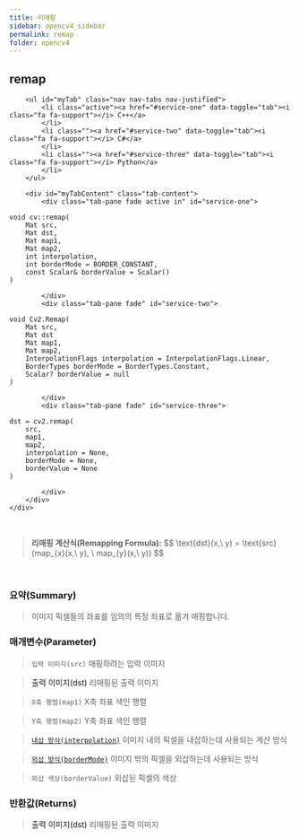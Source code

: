 ```yaml
---
title: 리매핑
sidebar: opencv4_sidebar
permalink: remap
folder: opencv4
---
```


<div class="row">
    <div class="col-lg-12">
        <h2 class="page-header">remap</h2>
    </div>
    <div class="col-lg-12">

        <ul id="myTab" class="nav nav-tabs nav-justified">
            <li class="active"><a href="#service-one" data-toggle="tab"><i class="fa fa-support"></i> C++</a>
            </li>
            <li class=""><a href="#service-two" data-toggle="tab"><i class="fa fa-support"></i> C#</a>
            </li>
            <li class=""><a href="#service-three" data-toggle="tab"><i class="fa fa-support"></i> Python</a>
            </li>
        </ul>

        <div id="myTabContent" class="tab-content">
            <div class="tab-pane fade active in" id="service-one">
<pre class="prettyprint"><code class="language-cpp">void cv::remap(
    Mat src,
    Mat dst,
    Mat map1,
    Mat map2,
    int interpolation,
    int borderMode = BORDER_CONSTANT,
    const Scalar& borderValue = Scalar()
)</code></pre>
            </div>
            <div class="tab-pane fade" id="service-two">
<pre class="prettyprint"><code class="language-cs">void Cv2.Remap(
    Mat src,
    Mat dst
    Mat map1,
    Mat map2,
    InterpolationFlags interpolation = InterpolationFlags.Linear,
    BorderTypes borderMode = BorderTypes.Constant,
    Scalar? borderValue = null
)</code></pre>
            </div>
            <div class="tab-pane fade" id="service-three">
<pre class="prettyprint"><code class="language-py">dst = cv2.remap(
    src,
    map1,
    map2,
    interpolation = None,
    borderMode = None,
    borderValue = None
)</code></pre>
            </div>
        </div>
    </div>
</div>

<br>

<blockquote class="formula">
<b>리매핑 계산식(Remapping Formula):</b>
$$ \text{dst}(x,\ y) = \text{src}(map_{x}(x,\ y), \ map_{y}(x,\ y)) $$
</blockquote>

<br>

### 요약(Summary)

> 이미지 픽셀들의 좌표를 임의의 특정 좌표로 옮겨 매핑합니다.

### 매개변수(Parameter)

> `입력 이미지(src)` 매핑하려는 입력 이미지

> <a data-toggle="tooltip" data-original-title="{{site.data.glossary.only_C_CS}}">출력 이미지(dst)</a> 리매핑된 출력 이미지

> `X축 행렬(map1)` X축 좌표 색인 행렬

> `Y축 행렬(map2)` Y축 좌표 색인 행렬

> [`내삽 방식(interpolation)`](InterpolationFlags) 이미지 내의 픽셀을 내삽하는데 사용되는 계산 방식

> [`외삽 방식(borderMode)`](BorderTypes) 이미지 밖의 픽셀을 외삽하는데 사용되는 방식

> `외삽 색상(borderValue)` 외삽된 픽셀의 색상

### 반환값(Returns)

> <a data-toggle="tooltip" data-original-title="{{site.data.glossary.only_Python}}">출력 이미지(dst)</a> 리매핑된 출력 이미지
